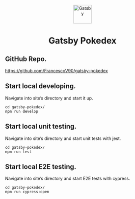 <p align="center">
  <img alt="Gatsby" src="https://gatsby-pokedex.pages.dev/icons/icon-512x512.png?v=d37e56d401adf5cdd18919945d72bcff" width="60" />
</p>
<h1 align="center">
  Gatsby Pokedex
</h1>

## **GitHub Repo.**

https://github.com/FrancescoV90/gatsby-pokedex

## **Start local developing.**

Navigate into site’s directory and start it up.

```shell
cd gatsby-pokedex/
npm run develop
```

## **Start local unit testing.**

Navigate into site’s directory and start unit tests with jest.

```shell
cd gatsby-pokedex/
npm run test
```

## **Start local E2E testing.**

Navigate into site’s directory and start E2E tests with cypress.

```shell
cd gatsby-pokedex/
npm run cypress:open
```
